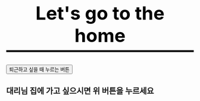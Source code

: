 <!doctype html>
<html>
<head>
  <title> Going Home </title>
  <meta charset="utf-8">
  <style>
    a {
      color:black;
      text-decoration:none;
    }
    h1 {
      font-size:50px;
      text-align:center;
      border-bottom:5px solid black;
      padding:10px;
    h2, p {
      font-size:20px;
      text-align:center;
      color:purple;
    }
    </style>
  </head>
<body>
  <h1> <a href="2.html">Let's go to the home</a></h1>
  <input type="button" value="퇴근하고 싶을 때 누르는 버튼" alert="집에 가도록 하세요">
  <h2> 대리님 집에 가고 싶으시면 위 버튼을 누르세요</h2>
</body>
</html>
